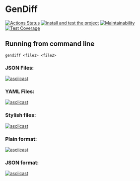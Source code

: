 # GenDiff
[![Actions Status](https://github.com/Zyrael/frontend-project-lvl2/workflows/hexlet-check/badge.svg)](https://github.com/Zyrael/frontend-project-lvl2/actions)
[![install and test the project](https://github.com/Zyrael/frontend-project-lvl2/actions/workflows/install%20and%20test.yml/badge.svg)](https://github.com/Zyrael/frontend-project-lvl2/actions/workflows/install%20and%20test.yml)
[![Maintainability](https://api.codeclimate.com/v1/badges/e1e642886fbcbc900f37/maintainability)](https://codeclimate.com/github/Zyrael/frontend-project-lvl2/maintainability)
[![Test Coverage](https://api.codeclimate.com/v1/badges/e1e642886fbcbc900f37/test_coverage)](https://codeclimate.com/github/Zyrael/frontend-project-lvl2/test_coverage)

## Running from command line
```console
gendiff <file1> <file2>
```
### JSON Files:
[![asciicast](https://asciinema.org/a/CwvvqiDkaoQHv7psrrR83I9Px.svg)](https://asciinema.org/a/CwvvqiDkaoQHv7psrrR83I9Px)
### YAML Files:
[![asciicast](https://asciinema.org/a/zMy0jspFJZpbTYHepzOUQqzgd.svg)](https://asciinema.org/a/zMy0jspFJZpbTYHepzOUQqzgd)
### Stylish files:
[![asciicast](https://asciinema.org/a/QFDqfyIPxSeOeLHKZehE0jJvj.svg)](https://asciinema.org/a/QFDqfyIPxSeOeLHKZehE0jJvj)
### Plain format:
[![asciicast](https://asciinema.org/a/yNMkEVw4jbqZOYp1N2gTjYUv7.svg)](https://asciinema.org/a/yNMkEVw4jbqZOYp1N2gTjYUv7)
### JSON format:
[![asciicast](https://asciinema.org/a/t3Zn7o3GTetjf7XTk3g8uTKkm.svg)](https://asciinema.org/a/t3Zn7o3GTetjf7XTk3g8uTKkm)
